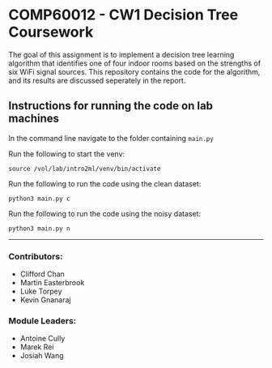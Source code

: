 # COMP60012 - CW1 Decision Tree Coursework

The goal of this assignment is to implement a decision tree learning algorithm that identifies one of four indoor rooms based on the strengths of six WiFi signal sources. This repository contains the code for the algorithm, and its results are discussed seperately in the report.

## Instructions for running the code on lab machines
In the command line navigate to the folder containing `main.py`

Run the following to start the venv:

``source /vol/lab/intro2ml/venv/bin/activate``

Run the following to run the code using the clean dataset:

``python3 main.py c``

Run the following to run the code using the noisy dataset:

``python3 main.py n``

---

### Contributors:

- Clifford Chan
- Martin Easterbrook
- Luke Torpey
- Kevin Gnanaraj


### Module Leaders:

- Antoine Cully
- Marek Rei
- Josiah Wang
